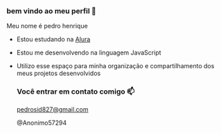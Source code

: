 ### bem vindo ao meu perfil 🙂

Meu nome é pedro henrique

- Estou estudando na [Alura](https://www.alura.com.br)
- Estou me desenvolvendo na linguagem JavaScript
- Utilizo esse espaço para minha organização e compartilhamento dos meus projetos desenvolvidos

  ### Você entrar em contato comigo 📫

  pedrosid827@gmail.com

  @Anonimo57294
